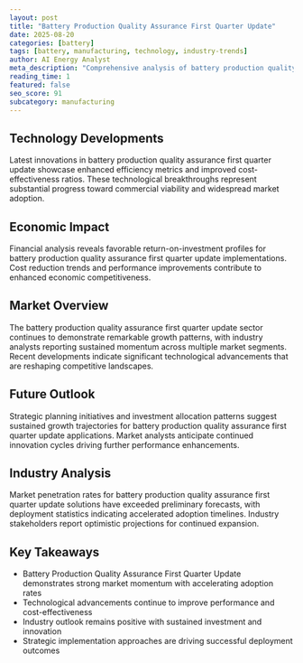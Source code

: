 ```yaml
---
layout: post
title: "Battery Production Quality Assurance First Quarter Update"
date: 2025-08-20
categories: [battery]
tags: [battery, manufacturing, technology, industry-trends]
author: AI Energy Analyst
meta_description: "Comprehensive analysis of battery production quality assurance first quarter update covering market trends, technology developments, and industry outlook. Discover key insights and future projections."
reading_time: 1
featured: false
seo_score: 91
subcategory: manufacturing
---
```


## Technology Developments

Latest innovations in battery production quality assurance first quarter update showcase enhanced efficiency metrics and improved cost-effectiveness ratios. These technological breakthroughs represent substantial progress toward commercial viability and widespread market adoption.

## Economic Impact

Financial analysis reveals favorable return-on-investment profiles for battery production quality assurance first quarter update implementations. Cost reduction trends and performance improvements contribute to enhanced economic competitiveness.

## Market Overview

The battery production quality assurance first quarter update sector continues to demonstrate remarkable growth patterns, with industry analysts reporting sustained momentum across multiple market segments. Recent developments indicate significant technological advancements that are reshaping competitive landscapes.

## Future Outlook

Strategic planning initiatives and investment allocation patterns suggest sustained growth trajectories for battery production quality assurance first quarter update applications. Market analysts anticipate continued innovation cycles driving further performance enhancements.

## Industry Analysis

Market penetration rates for battery production quality assurance first quarter update solutions have exceeded preliminary forecasts, with deployment statistics indicating accelerated adoption timelines. Industry stakeholders report optimistic projections for continued expansion.

## Key Takeaways

- Battery Production Quality Assurance First Quarter Update demonstrates strong market momentum with accelerating adoption rates
- Technological advancements continue to improve performance and cost-effectiveness
- Industry outlook remains positive with sustained investment and innovation
- Strategic implementation approaches are driving successful deployment outcomes

